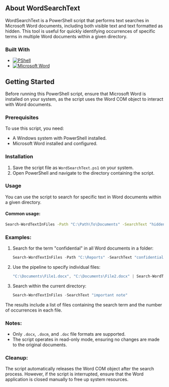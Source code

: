 <!-- ABOUT THE PROJECT -->
## About WordSearchText

WordSearchText is a PowerShell script that performs text searches in Microsoft Word documents, including both visible text and text formatted as hidden. This tool is useful for quickly identifying occurrences of specific terms in multiple Word documents within a given directory.

### Built With

* [![PShell][PShell-img]][PShell-url]
* [![Microsoft Word][Word-img]][Word-url]

<!-- GETTING STARTED -->
## Getting Started

Before running this PowerShell script, ensure that Microsoft Word is installed on your system, as the script uses the Word COM object to interact with Word documents.

### Prerequisites

To use this script, you need:
* A Windows system with PowerShell installed.
* Microsoft Word installed and configured.

### Installation

1. Save the script file as `WordSearchText.ps1` on your system.
2. Open PowerShell and navigate to the directory containing the script.

### Usage

You can use the script to search for specific text in Word documents within a given directory. 

#### Common usage:
```sh
Search-WordTextInFiles -Path "C:\Path\To\Documents" -SearchText "hidden text"
```

### Examples:

1. Search for the term "confidential" in all Word documents in a folder:
    ```powershell
    Search-WordTextInFiles -Path "C:\Reports" -SearchText "confidential"
    ```

2. Use the pipeline to specify individual files:
    ```powershell
    "C:\Documents\File1.docx", "C:\Documents\File2.docx" | Search-WordTextInFiles -SearchText "specific term"
    ```

3. Search within the current directory:
    ```powershell
    Search-WordTextInFiles -SearchText "important note"
    ```

The results include a list of files containing the search term and the number of occurrences in each file.

### Notes:

- Only `.docx`, `.docm`, and `.doc` file formats are supported.
- The script operates in read-only mode, ensuring no changes are made to the original documents.

### Cleanup:

The script automatically releases the Word COM object after the search process. However, if the script is interrupted, ensure that the Word application is closed manually to free up system resources.


<!-- MARKDOWN LINKS & IMAGES -->
<!-- https://www.markdownguide.org/basic-syntax/#reference-style-links -->
[PShell-img]: https://img.shields.io/badge/PowerShell-5391FE?style=plastic&logo=powershell&logoColor=5391FEf&labelColor=ffffff
[PShell-url]: https://learn.microsoft.com/en-us/training/modules/introduction-to-powershell/
[Word-img]: https://img.shields.io/badge/Microsoft_Word-2B579A?style=plastic&logo=microsoft-word&logoColor=2B579A&labelColor=ffffff
[Word-url]: https://support.microsoft.com/en-us/word